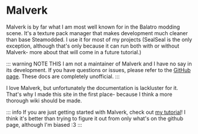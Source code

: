 # Malverk

Malverk is by far what I am most well known for in the Balatro modding scene. It's a texture pack manager that makes development much cleaner than base Steamodded. I use it for most of my projects (SealSeal is the only exception, although that's only because it can run both with or without Malverk- more about that will come in a future tutorial.)

::: warning NOTE THIS
I am not a maintainer of Malverk and I have no say in its development. If you have questions or issues, please refer to the [GitHub page](https://github.com/Eremel/Malverk). These docs are completely unofficial.
:::

I love Malverk, but unfortunately the documentation is lackluster for it. That's why I made this site in the first place- because I think a more thorough wiki should be made.

::: info
If you are just getting started with Malverk, check out [my tutorial](./tutorial/basics)! I think it's better than trying to figure it out from only what's on the github page, although I'm biased :3
:::
